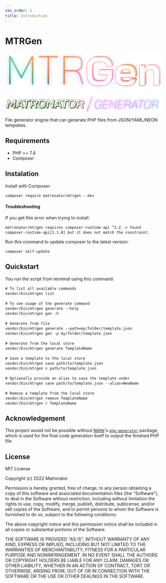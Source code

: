 ```yaml
---
nav_order: 1
title: Introduction
---
```


# MTRGen

![MTRGen Logo](assets/images/logo.png)

File generator engine that can generate PHP files from JSON/YAML/NEON templates.

## Requirements

- PHP >= 7.4
- Composer

## Instalation

Install with Composer:

```
composer require matronator/mtrgen --dev
```

#### Troubleshooting

If you get this error when trying to install:

```
matronator/mtrgen requires composer-runtime-api ^2.2 -> found composer-runtime-api[2.1.0] but it does not match the constraint.
```

Run this command to update composer to the latest version:

```
composer self-update
```

## Quickstart

You run the script from terminal using this command:

```
# To list all available commands
vendor/bin/mtrgen list

# To see usage of the generate command
vendor/bin/mtrgen generate --help
vendor/bin/mtrgen gen -h

# Generate from file
vendor/bin/mtrgen generate --path=my/folder/template.json
vendor/bin/mtrgen gen -p my/folder/template.json

# Generate from the local store
vendor/bin/mtrgen generate TemplateName

# Save a template to the local store
vendor/bin/mtrgen save path/to/template.json
vendor/bin/mtrgen s path/to/template.json

# Optionally provide an alias to save the template under
vendor/bin/mtrgen save path/to/template.json --alias=NewName

# Remove a template from the local store
vendor/bin/mtrgen remove TemplateName
vendor/bin/mtrgen r TemplateName
```

## Acknowledgement

This project would not be possible without [Nette](https://nette.org)'s [`php-generator`](https://github.com/nette/php-generator) package, which is used for the final code generation itself to output the finished PHP file.

## License

MIT License

Copyright (c) 2022 Matronator

Permission is hereby granted, free of charge, to any person obtaining a copy of this software and associated documentation files (the "Software"), to deal in the Software without restriction, including without limitation the rights to use, copy, modify, merge, publish, distribute, sublicense, and/or sell copies of the Software, and to permit persons to whom the Software is furnished to do so, subject to the following conditions:

The above copyright notice and this permission notice shall be included in all copies or substantial portions of the Software.

THE SOFTWARE IS PROVIDED "AS IS", WITHOUT WARRANTY OF ANY KIND, EXPRESS OR IMPLIED, INCLUDING BUT NOT LIMITED TO THE WARRANTIES OF MERCHANTABILITY, FITNESS FOR A PARTICULAR PURPOSE AND NONINFRINGEMENT. IN NO EVENT SHALL THE AUTHORS OR COPYRIGHT HOLDERS BE LIABLE FOR ANY CLAIM, DAMAGES OR OTHER LIABILITY, WHETHER IN AN ACTION OF CONTRACT, TORT OR OTHERWISE, ARISING FROM, OUT OF OR IN CONNECTION WITH THE SOFTWARE OR THE USE OR OTHER DEALINGS IN THE SOFTWARE.
